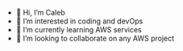 - 👋 Hi, I’m Caleb
- 👀 I’m interested in coding and devOps
- 🌱 I’m currently learning AWS services
- 💞️ I’m looking to collaborate on any AWS project


<!---
caleb-gofreely/caleb-gofreely is a ✨ special ✨ repository because its `README.md` (this file) appears on your GitHub profile.
You can click the Preview link to take a look at your changes.
--->
